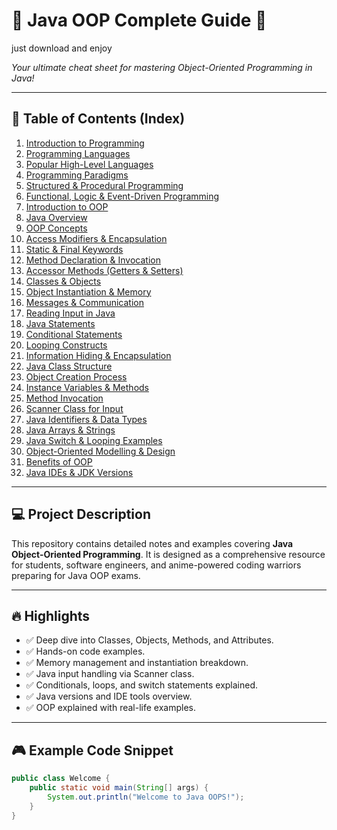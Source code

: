 # 👾 Java OOP Complete Guide 🚀
just download and enjoy

_Your ultimate cheat sheet for mastering Object-Oriented Programming in Java!_



---

## 📑 Table of Contents (Index)
1. [Introduction to Programming](#introduction-to-programming)
2. [Programming Languages](#programming-languages)
3. [Popular High-Level Languages](#popular-high-level-languages)
4. [Programming Paradigms](#programming-paradigms)
5. [Structured & Procedural Programming](#structured--procedural-programming)
6. [Functional, Logic & Event-Driven Programming](#functional-logic--event-driven-programming)
7. [Introduction to OOP](#introduction-to-oop)
8. [Java Overview](#java-overview)
9. [OOP Concepts](#oop-concepts)
10. [Access Modifiers & Encapsulation](#access-modifiers--encapsulation)
11. [Static & Final Keywords](#static--final-keywords)
12. [Method Declaration & Invocation](#method-declaration--invocation)
13. [Accessor Methods (Getters & Setters)](#accessor-methods-getters--setters)
14. [Classes & Objects](#classes--objects)
15. [Object Instantiation & Memory](#object-instantiation--memory)
16. [Messages & Communication](#messages--communication)
17. [Reading Input in Java](#reading-input-in-java)
18. [Java Statements](#java-statements)
19. [Conditional Statements](#conditional-statements)
20. [Looping Constructs](#looping-constructs)
21. [Information Hiding & Encapsulation](#information-hiding--encapsulation)
22. [Java Class Structure](#java-class-structure)
23. [Object Creation Process](#object-creation-process)
24. [Instance Variables & Methods](#instance-variables--methods)
25. [Method Invocation](#method-invocation)
26. [Scanner Class for Input](#scanner-class-for-input)
27. [Java Identifiers & Data Types](#java-identifiers--data-types)
28. [Java Arrays & Strings](#java-arrays--strings)
29. [Java Switch & Looping Examples](#java-switch--looping-examples)
30. [Object-Oriented Modelling & Design](#object-oriented-modelling--design)
31. [Benefits of OOP](#benefits-of-oop)
32. [Java IDEs & JDK Versions](#java-ides--jdk-versions)

---

## 💻 Project Description
This repository contains detailed notes and examples covering **Java Object-Oriented Programming**. It is designed as a comprehensive resource for students, software engineers, and anime-powered coding warriors preparing for Java OOP exams.

---

## 🔥 Highlights
- ✅ Deep dive into Classes, Objects, Methods, and Attributes.
- ✅ Hands-on code examples.
- ✅ Memory management and instantiation breakdown.
- ✅ Java input handling via Scanner class.
- ✅ Conditionals, loops, and switch statements explained.
- ✅ Java versions and IDE tools overview.
- ✅ OOP explained with real-life examples.

---

## 🎮 Example Code Snippet
```java
public class Welcome {
    public static void main(String[] args) {
        System.out.println("Welcome to Java OOPS!");
    }
}
